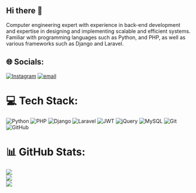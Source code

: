## Hi there 👋
Computer engineering expert with experience in back-end development and expertise in designing and implementing scalable and efficient systems. Familiar with programming languages ​​such as Python, and PHP, as well as various frameworks such as Django and Laravel.


## 🌐 Socials:
[![Instagram](https://img.shields.io/badge/Instagram-%23E4405F.svg?logo=Instagram&logoColor=white)](https://instagram.com/morteza.__.2) [![email](https://img.shields.io/badge/Email-D14836?logo=gmail&logoColor=white)](mailto:mzulfikari1382@gmail‬‏) 

# 💻 Tech Stack:
![Python](https://img.shields.io/badge/python-3670A0?style=for-the-badge&logo=python&logoColor=ffdd54) ![PHP](https://img.shields.io/badge/php-%23777BB4.svg?style=for-the-badge&logo=php&logoColor=white) ![Django](https://img.shields.io/badge/django-%23092E20.svg?style=for-the-badge&logo=django&logoColor=white) ![Laravel](https://img.shields.io/badge/laravel-%23FF2D20.svg?style=for-the-badge&logo=laravel&logoColor=white) ![JWT](https://img.shields.io/badge/JWT-black?style=for-the-badge&logo=JSON%20web%20tokens) ![jQuery](https://img.shields.io/badge/jquery-%230769AD.svg?style=for-the-badge&logo=jquery&logoColor=white) ![MySQL](https://img.shields.io/badge/mysql-4479A1.svg?style=for-the-badge&logo=mysql&logoColor=white) ![Git](https://img.shields.io/badge/git-%23F05033.svg?style=for-the-badge&logo=git&logoColor=white) ![GitHub](https://img.shields.io/badge/github-%23121011.svg?style=for-the-badge&logo=github&logoColor=white)
# 📊 GitHub Stats:
![](https://github-readme-stats.vercel.app/api?username=mzulfikari&theme=blue_navy&hide_border=true&include_all_commits=true&count_private=false)<br/>
![](https://nirzak-streak-stats.vercel.app/?user=mzulfikari&theme=blue_navy&hide_border=true)<br/>
![](https://github-readme-stats.vercel.app/api/top-langs/?username=mzulfikari&theme=blue_navy&hide_border=true&include_all_commits=true&count_private=false&layout=compact)

<!-- Proudly created with GPRM ( https://gprm.itsvg.in ) -->
